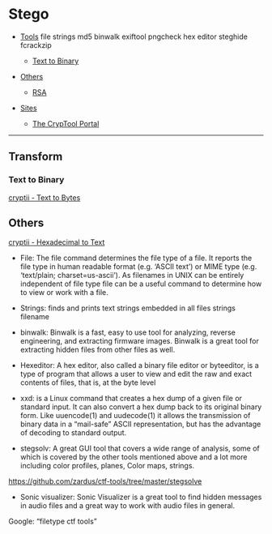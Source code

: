 # Stego

- [Tools](#Transform)
file
strings
md5
binwalk
exiftool
pngcheck
hex editor
steghide
fcrackzip

  - [Text to Binary](Text-to-Binary)
- [Others](#Others)
  - [RSA](#RSA)
- [Sites](#Sites)
  - [The CrypTool Portal](https://www.cryptool.org/en/cto/)

---

## Transform

### Text to Binary

[cryptii - Text to Bytes](https://cryptii.com/pipes/text-to-binary)

## Others

[cryptii - Hexadecimal to Text](https://cryptii.com/pipes/hex-to-text)



- File: The file command determines the file type of a file. It reports the file type in human readable format (e.g. ‘ASCII text’) or MIME type (e.g. ‘text/plain; charset=us-ascii’). As filenames in UNIX can be entirely independent of file type file can be a useful command to determine how to view or work with a file.


- Strings: finds and prints text strings embedded in all files strings filename

- binwalk: Binwalk is a fast, easy to use tool for analyzing, reverse engineering, and extracting firmware images. Binwalk is a great tool for extracting hidden files from other files as well.

- Hexeditor: A hex editor, also called a binary file editor or byteeditor, is a type of program that allows a user to view and edit the raw and exact contents of files, that is, at the byte level

- xxd: is a Linux command that creates a hex dump of a given file or standard input. It can also convert a hex dump back to its original binary form. Like uuencode(1) and uudecode(1) it allows the transmission of binary data in a “mail-safe” ASCII representation, but has the advantage of decoding to standard output.

- stegsolv: A great GUI tool that covers a wide range of analysis, some of which is covered by the other tools mentioned above and a lot more including color profiles, planes, Color maps, strings.

https://github.com/zardus/ctf-tools/tree/master/stegsolve

- Sonic visualizer: Sonic Visualizer is a great tool to find hidden messages in audio files and a great way to work with audio files in general. 



Google: “filetype ctf tools”